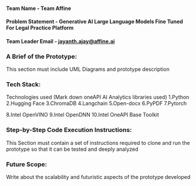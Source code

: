 #### Team Name - Team Affine
#### Problem Statement - Generative AI Large Language Models Fine Tuned For Legal Practice Platform
#### Team Leader Email - jayanth.ajay@affine.ai

### A Brief of the Prototype:
  This section must include UML Diagrams and prototype description
  
### Tech Stack: 
   Technologies used (Mark down oneAPI AI Analytics libraries used)
1.Python
2.Hugging Face
3.ChromaDB
4.Langchain
5.Open-docx
6.PyPDF
7.Pytorch

8.Intel OpenVINO
9.Intel OpenDNN
10.Intel OneAPI Base Toolkit

   
### Step-by-Step Code Execution Instructions:
  This Section must contain a set of instructions required to clone and run the prototype so that it can be tested and deeply analyzed
  
### Future Scope:
   Write about the scalability and futuristic aspects of the prototype developed
